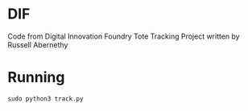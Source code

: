 # DIF
Code from Digital Innovation Foundry Tote Tracking Project
written by Russell Abernethy

# Running
```
sudo python3 track.py
```
